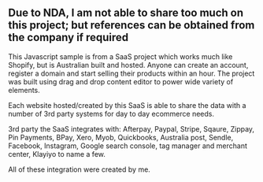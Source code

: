 ## Due to NDA, I am not able to share too much on this project; but references can be obtained from the company if required

This Javascript sample is from a SaaS project which works much like Shopify, but is Australian built and hosted. Anyone can create an account, register a domain and start selling their products within an hour. The project was built using drag and drop content editor to power wide variety of elements.

Each website hosted/created by this SaaS is able to share the data with a number of 3rd party systems for day to day ecommerce needs.

3rd party the SaaS integrates with:
Afterpay, Paypal, Stripe, Sqaure, Zippay, Pin Payments, BPay, Xero, Myob, Quickbooks, Australia post, Sendle, Facebook, Instagram, Google search console, tag manager and merchant center, Klayiyo to name a few.

All of these integration were created by me.
